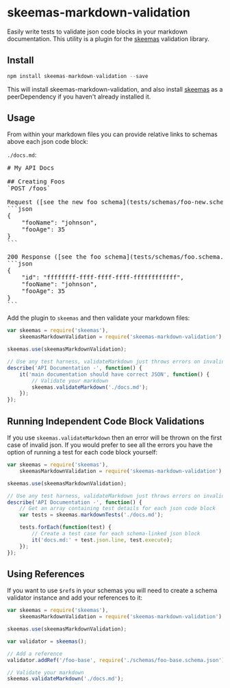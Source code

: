 # skeemas-markdown-validation
Easily write tests to validate json code blocks in your markdown documentation. This utility is a plugin for the [skeemas](https://github.com/Prestaul/skeemas) validation library.

## Install
```js
npm install skeemas-markdown-validation --save
```

This will install skeemas-markdown-validation, and also install [skeemas](https://github.com/Prestaul/skeemas) as a peerDependency if you haven't already installed it.

## Usage
From within your markdown files you can provide relative links to schemas above each json code block:

`./docs.md`:
<pre>
# My API Docs

## Creating Foos
`POST /foos`

Request ([see the new foo schema](tests/schemas/foo-new.schema.js)):
```json
{
    "fooName": "johnson",
    "fooAge": 35
}
```

200 Response ([see the foo schema](tests/schemas/foo.schema.json)):
```json
{
    "id": "ffffffff-ffff-ffff-ffff-ffffffffffff",
    "fooName": "johnson",
    "fooAge": 35
}
```
</pre>

Add the plugin to `skeemas` and then validate your markdown files:
```js
var skeemas = require('skeemas'),
    skeemasMarkdownValidation = require('skeemas-markdown-validation');

skeemas.use(skeemasMarkdownValidation);

// Use any test harness, validateMarkdown just throws errors on invalid json
describe('API Documentation -', function() {
    it('main documentation should have correct JSON', function() {
        // Validate your markdown
        skeemas.validateMarkdown('./docs.md');
    });
});
```


## Running Independent Code Block Validations
If you use `skeemas.validateMarkdown` then an error will be thrown on the first case of invalid json. If you would prefer to see all the errors you have the option of running a test for each code block yourself:

```js
var skeemas = require('skeemas'),
    skeemasMarkdownValidation = require('skeemas-markdown-validation');

skeemas.use(skeemasMarkdownValidation);

// Use any test harness, validateMarkdown just throws errors on invalid json
describe('API Documentation -', function() {
    // Get an array containing test details for each json code block
    var tests = skeemas.markdownTests('./docs.md');

    tests.forEach(function(test) {
        // Create a test case for each schema-linked json block
        it('docs.md:' + test.json.line, test.execute);
    });
});
```


## Using References
If you want to use `$ref`s in your schemas you will need to create a schema validator instance and add your references to it:

```js
var skeemas = require('skeemas'),
    skeemasMarkdownValidation = require('skeemas-markdown-validation');

skeemas.use(skeemasMarkdownValidation);

var validator = skeemas();

// Add a reference
validator.addRef('/foo-base', require('./schemas/foo-base.schema.json'));

// Validate your markdown
skeemas.validateMarkdown('./docs.md');
```
